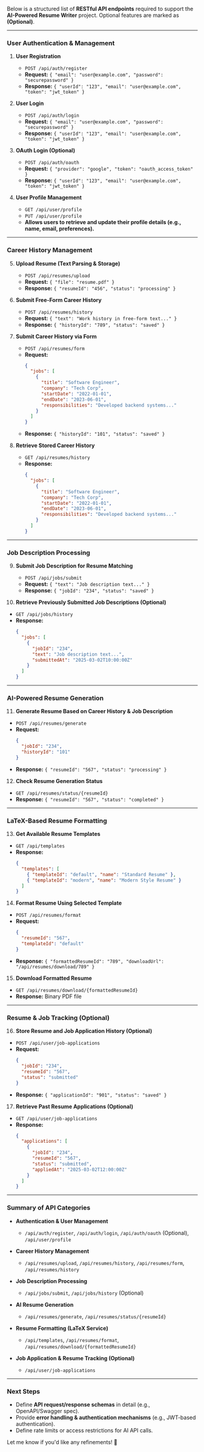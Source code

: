 Below is a structured list of **RESTful API endpoints** required to support the **AI-Powered Resume Writer** project. Optional features are marked as **(Optional)**.

---

### **User Authentication & Management**
1. **User Registration**
   - `POST /api/auth/register`
   - **Request:** `{ "email": "user@example.com", "password": "securepassword" }`
   - **Response:** `{ "userId": "123", "email": "user@example.com", "token": "jwt_token" }`

2. **User Login**
   - `POST /api/auth/login`
   - **Request:** `{ "email": "user@example.com", "password": "securepassword" }`
   - **Response:** `{ "userId": "123", "email": "user@example.com", "token": "jwt_token" }`

3. **OAuth Login (Optional)**
   - `POST /api/auth/oauth`
   - **Request:** `{ "provider": "google", "token": "oauth_access_token" }`
   - **Response:** `{ "userId": "123", "email": "user@example.com", "token": "jwt_token" }`

4. **User Profile Management**
   - `GET /api/user/profile`
   - `PUT /api/user/profile`
   - **Allows users to retrieve and update their profile details (e.g., name, email, preferences).**

---

### **Career History Management**
5. **Upload Resume (Text Parsing & Storage)**
   - `POST /api/resumes/upload`
   - **Request:** `{ "file": "resume.pdf" }`
   - **Response:** `{ "resumeId": "456", "status": "processing" }`

6. **Submit Free-Form Career History**
   - `POST /api/resumes/history`
   - **Request:** `{ "text": "Work history in free-form text..." }`
   - **Response:** `{ "historyId": "789", "status": "saved" }`

7. **Submit Career History via Form**
   - `POST /api/resumes/form`
   - **Request:**
     ```json
     {
       "jobs": [
         {
           "title": "Software Engineer",
           "company": "Tech Corp",
           "startDate": "2022-01-01",
           "endDate": "2023-06-01",
           "responsibilities": "Developed backend systems..."
         }
       ]
     }
     ```
   - **Response:** `{ "historyId": "101", "status": "saved" }`

8. **Retrieve Stored Career History**
   - `GET /api/resumes/history`
   - **Response:**
     ```json
     {
       "jobs": [
         {
           "title": "Software Engineer",
           "company": "Tech Corp",
           "startDate": "2022-01-01",
           "endDate": "2023-06-01",
           "responsibilities": "Developed backend systems..."
         }
       ]
     }
     ```

---

### **Job Description Processing**
9. **Submit Job Description for Resume Matching**
   - `POST /api/jobs/submit`
   - **Request:** `{ "text": "Job description text..." }`
   - **Response:** `{ "jobId": "234", "status": "saved" }`

10. **Retrieve Previously Submitted Job Descriptions (Optional)**
   - `GET /api/jobs/history`
   - **Response:**
     ```json
     {
       "jobs": [
         {
           "jobId": "234",
           "text": "Job description text...",
           "submittedAt": "2025-03-02T10:00:00Z"
         }
       ]
     }
     ```

---

### **AI-Powered Resume Generation**
11. **Generate Resume Based on Career History & Job Description**
   - `POST /api/resumes/generate`
   - **Request:**
     ```json
     {
       "jobId": "234",
       "historyId": "101"
     }
     ```
   - **Response:** `{ "resumeId": "567", "status": "processing" }`

12. **Check Resume Generation Status**
   - `GET /api/resumes/status/{resumeId}`
   - **Response:** `{ "resumeId": "567", "status": "completed" }`

---

### **LaTeX-Based Resume Formatting**
13. **Get Available Resume Templates**
   - `GET /api/templates`
   - **Response:**
     ```json
     {
       "templates": [
         { "templateId": "default", "name": "Standard Resume" },
         { "templateId": "modern", "name": "Modern Style Resume" }
       ]
     }
     ```

14. **Format Resume Using Selected Template**
   - `POST /api/resumes/format`
   - **Request:**
     ```json
     {
       "resumeId": "567",
       "templateId": "default"
     }
     ```
   - **Response:** `{ "formattedResumeId": "789", "downloadUrl": "/api/resumes/download/789" }`

15. **Download Formatted Resume**
   - `GET /api/resumes/download/{formattedResumeId}`
   - **Response:** Binary PDF file

---

### **Resume & Job Tracking (Optional)**
16. **Store Resume and Job Application History (Optional)**
   - `POST /api/user/job-applications`
   - **Request:**
     ```json
     {
       "jobId": "234",
       "resumeId": "567",
       "status": "submitted"
     }
     ```
   - **Response:** `{ "applicationId": "901", "status": "saved" }`

17. **Retrieve Past Resume Applications (Optional)**
   - `GET /api/user/job-applications`
   - **Response:**
     ```json
     {
       "applications": [
         {
           "jobId": "234",
           "resumeId": "567",
           "status": "submitted",
           "appliedAt": "2025-03-02T12:00:00Z"
         }
       ]
     }
     ```

---

### **Summary of API Categories**
- **Authentication & User Management**
  - `/api/auth/register`, `/api/auth/login`, `/api/auth/oauth` (Optional), `/api/user/profile`

- **Career History Management**
  - `/api/resumes/upload`, `/api/resumes/history`, `/api/resumes/form`, `/api/resumes/history`

- **Job Description Processing**
  - `/api/jobs/submit`, `/api/jobs/history` (Optional)

- **AI Resume Generation**
  - `/api/resumes/generate`, `/api/resumes/status/{resumeId}`

- **Resume Formatting (LaTeX Service)**
  - `/api/templates`, `/api/resumes/format`, `/api/resumes/download/{formattedResumeId}`

- **Job Application & Resume Tracking (Optional)**
  - `/api/user/job-applications`

---

### **Next Steps**
- Define **API request/response schemas** in detail (e.g., OpenAPI/Swagger spec).
- Provide **error handling & authentication mechanisms** (e.g., JWT-based authentication).
- Define rate limits or access restrictions for AI API calls.

Let me know if you'd like any refinements! 🚀